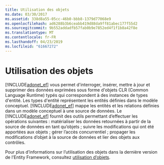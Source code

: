 ```yaml
---
title: Utilisation des objets
ms.date: 03/30/2017
ms.assetid: 338d8a55-05cc-46b0-bbb8-1379d77068e9
ms.openlocfilehash: ad6288b3b6ceabb419d88da9ff81abec177f55d2
ms.sourcegitcommit: 9b552addadfb57fab0b9e7852ed4f1f1b8a42f8e
ms.translationtype: MT
ms.contentlocale: fr-FR
ms.lasthandoff: 04/23/2019
ms.locfileid: "61667272"
---
```

# <a name="working-with-objects"></a>Utilisation des objets
[!INCLUDE[adonet_ef](../../../../../includes/adonet-ef-md.md)] vous permet d'interroger, insérer, mettre à jour et supprimer des données exprimées sous forme d'objets CLR (Common Language Runtime) typés qui correspondent à des instances de types d'entité. Les types d'entité représentent les entités définies dans le modèle conceptuel. [!INCLUDE[adonet_ef](../../../../../includes/adonet-ef-md.md)] mappe les entités et les relations définies dans un modèle conceptuel à une source de données. Le [!INCLUDE[adonet_ef](../../../../../includes/adonet-ef-md.md)] fournit des outils permettant d’effectuer les opérations suivantes : matérialiser les données retournées à partir de la source de données en tant qu’objets ; suivre les modifications qui ont été apportées aux objets ; gérer l’accès concurrentiel ; propager les modifications d’objet à la source de données et lier des objets aux contrôles.  
  
 Pour plus d’informations sur l’utilisation des objets dans la dernière version de l’Entity Framework, consultez [utilisation d’objets](https://go.microsoft.com/fwlink/?LinkId=235289).

